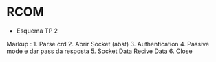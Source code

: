 # RCOM

* Esquema TP 2

Markup : 1. Parse crd
         2. Abrir Socket (abst)
         3. Authentication
         4. Passive mode e dar pass da resposta
         5. Socket Data
            Recive Data
         6. Close
